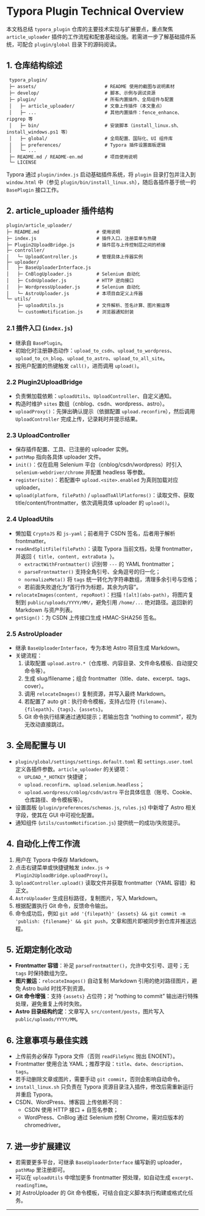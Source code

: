 # Typora Plugin Technical Overview

本文档总结 `typora_plugin` 仓库的主要技术实现与扩展要点，重点聚焦 `article_uploader` 插件的工作流程和配套基础设施。若需进一步了解基础插件系统，可配合 `plugin/global` 目录下的源码阅读。

## 1. 仓库结构综述

```
 typora_plugin/
 ├─ assets/                         # README 使用的截图与说明素材
 ├─ develop/                        # 脚本、示例与调试资源
 ├─ plugin/                         # 所有内置插件、全局组件与配置
 │   ├─ article_uploader/           # 文章上传插件（本文重点）
 │   ├─ ...                         # 其他内置插件：fence_enhance、ripgrep 等
 │   ├─ bin/                        # 安装脚本（install_linux.sh、install_windows.ps1 等）
 │   ├─ global/                     # 全局配置、国际化、UI 组件库
 │   ├─ preferences/                # Typora 插件设置面板逻辑
 │   └─ ...
 ├─ README.md / README-en.md        # 项目使用说明
 └─ LICENSE
```

Typora 通过 `plugin/index.js` 启动基础插件系统，将 `plugin` 目录打包并注入到 `window.html` 中（参见 `plugin/bin/install_linux.sh`），随后各插件基于统一的 `BasePlugin` 接口工作。

## 2. article_uploader 插件结构

```
plugin/article_uploader/
├─ README.md                     # 使用说明
├─ index.js                      # 插件入口，注册菜单与热键
├─ Plugin2UploadBridge.js        # 插件层与上传控制层之间的桥接
├─ controller/
│   └─ UploadController.js       # 管理具体上传器实例
├─ uploader/
│   ├─ BaseUploaderInterface.js
│   ├─ CnBlogUploader.js         # Selenium 自动化
│   ├─ CsdnUploader.js           # HTTP 逆向接口
│   ├─ WordpressUploader.js      # Selenium 自动化
│   └─ AstroUploader.js          # 本项目自定义上传器
└─ utils/
    ├─ uploadUtils.js            # 文件解析、签名计算、图片搬运等
    └─ customNotification.js     # 浏览器通知封装
```

### 2.1 插件入口 (`index.js`)
- 继承自 `BasePlugin`。
- 初始化时注册静态动作：`upload_to_csdn`、`upload_to_wordpress`、`upload_to_cn_blog`、`upload_to_astro`、`upload_to_all_site`。
- 按用户配置的热键触发 `call()`，进而调用 `upload()`。

### 2.2 Plugin2UploadBridge
- 负责懒加载依赖：`uploadUtils`、`UploadController`、自定义通知。
- 构造时维护 `sites` 数组（cnblog、csdn、wordpress、astro）。
- `uploadProxy()`：先弹出确认提示（依据配置 `upload.reconfirm`），然后调用 `UploadController` 完成上传，记录耗时并提示结果。

### 2.3 UploadController
- 保存插件配置、工具、已注册的 uploader 实例。
- `pathMap` 指向各具体 uploader 文件。
- `init()`：仅在启用 Selenium 平台（cnblog/csdn/wordpress）时引入 `selenium-webdriver/chrome` 并配置 headless 等参数。
- `register(site)`：若配置中 `upload.<site>.enabled` 为真则加载对应 uploader。
- `upload(platform, filePath)` / `uploadToAllPlatforms()`：读取文件、获取 title/content/frontmatter，依次调用具体 uploader 的 `upload()`。

### 2.4 UploadUtils
- 懒加载 `CryptoJS` 和 `js-yaml`；前者用于 CSDN 签名，后者用于解析 frontmatter。
- `readAndSplitFile(filePath)`：读取 Typora 当前文档，处理 frontmatter，并返回 `{ title, content, extraData }`。
  - `extractWithFrontmatter()` 识别带 `---` 的 YAML frontmatter；
  - `parseFrontmatter()` 支持全角引号、全角逗号的归一化；
  - `normalizeMeta()` 将 `tags` 统一转化为字符串数组，清理多余引号与空格；
  - 若前面失败退化为“首行作为标题，其余为内容”。
- `relocateImages(content, repoRoot)`：扫描 `![alt](abs-path)`，将图片复制到 `public/uploads/YYYY/MM/`，避免引用 `/home/...` 绝对路径。返回新的 Markdown 与资产列表。
- `getSign()`：为 CSDN 上传接口生成 HMAC-SHA256 签名。

### 2.5 AstroUploader
- 继承 `BaseUploaderInterface`，专为本地 Astro 项目生成 Markdown。
- 关键流程：
  1. 读取配置 `upload.astro.*`（仓库根、内容目录、文件命名模板、自动提交命令等）。
  2. 生成 slug/filename；组合 frontmatter（title、date、excerpt、tags、cover）。
  3. 调用 `relocateImages()` 复制资源，并写入最终 Markdown。
  4. 若配置了 auto git：执行命令模板，支持占位符 `{filename}`、`{filepath}`、`{tags}`、`{assets}`。
  5. Git 命令执行结果通过通知提示；若输出包含 “nothing to commit”，视为无改动直接跳过。

## 3. 全局配置与 UI

- `plugin/global/settings/settings.default.toml` 和 `settings.user.toml` 定义各插件参数。`article_uploader` 的关键项：
  - `UPLOAD_*_HOTKEY` 快捷键；
  - `upload.reconfirm`、`upload.selenium.headless`；
  - `upload.wordpress/cnblog/csdn/astro` 平台具体信息（账号、Cookie、仓库路径、命令模板等）。
- 设置面板 (`plugin/preferences/schemas.js`, `rules.js`) 中新增了 Astro 相关字段，使其在 GUI 中可视化配置。
- 通知组件 (`utils/customNotification.js`) 提供统一的成功/失败提示。

## 4. 自动化上传工作流

1. 用户在 Typora 中保存 Markdown。
2. 点击右键菜单或快捷键触发 `index.js` → `Plugin2UploadBridge.uploadProxy()`。
3. `UploadController.upload()` 读取文件并获取 frontmatter（YAML 容错）和正文。
4. `AstroUploader` 生成目标路径，复制图片，写入 Markdown。
5. 根据配置执行 Git 命令，反馈命令输出。
6. 命令成功后，例如 `git add '{filepath}' {assets} && git commit -m 'publish: {filename}' && git push`，文章和图片即被同步到仓库并推送远程。

## 5. 近期定制化改动

- **Frontmatter 容错**：补足 `parseFrontmatter()`，允许中文引号、逗号；无 `tags` 时保持数组为空。
- **图片搬运**：`relocateImages()` 自动复制 Markdown 引用的绝对路径图片，避免 Astro build 时找不到资源。
- **Git 命令增强**：支持 `{assets}` 占位符；对 “nothing to commit” 输出进行特殊处理，避免重复上传时失败。
- **Astro 目录结构约定**：文章写入 `src/content/posts`，图片写入 `public/uploads/YYYY/MM`。

## 6. 注意事项与最佳实践

- 上传前务必保存 Typora 文件（否则 `readFileSync` 抛出 ENOENT）。
- Frontmatter 使用合法 YAML；推荐字段：`title`、`date`、`description`、`tags`。
- 若手动删除文章或图片，需要手动 `git commit`，否则会影响自动命令。
- `install_linux.sh` 只负责在 Typora 资源目录注入插件，修改后需重新运行并重启 Typora。
- CSDN、WordPress、博客园 上传依赖不同：
  - CSDN 使用 HTTP 接口 + 自签名参数；
  - WordPress、CnBlog 通过 Selenium 控制 Chrome，需对应版本的 chromedriver。

## 7. 进一步扩展建议

- 若需要更多平台，可继承 `BaseUploaderInterface` 编写新的 uploader，`pathMap` 里注册即可。
- 可以在 `uploadUtils` 中增加更多 frontmatter 预处理，如自动生成 `excerpt`、`readingTime`。
- 对 AstroUploader 的 Git 命令模板，可结合自定义脚本执行构建或格式化任务。

---

